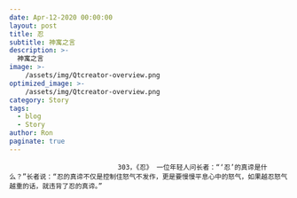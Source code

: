 ```yaml
---
date: Apr-12-2020 00:00:00
layout: post
title: 忍
subtitle: 神寓之言
description: >-
  神寓之言
image: >-
    /assets/img/Qtcreator-overview.png
optimized_image: >-
    /assets/img/Qtcreator-overview.png
category: Story
tags:
  - blog
  - Story
author: Ron
paginate: true
---
```


							　　303，《忍》 一位年轻人问长者：“‘忍’的真谛是什么？”长者说：“忍的真谛不仅是控制住怒气不发作，更是要慢慢平息心中的怒气，如果越忍怒气越重的话，就违背了忍的真谛。”
							
							
						